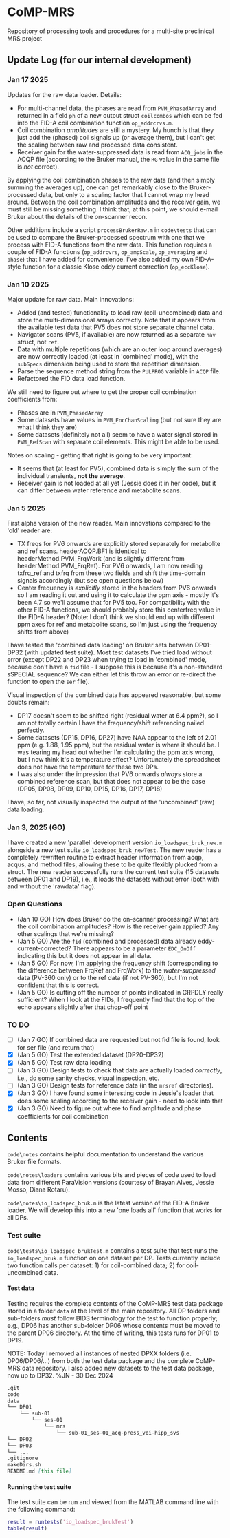 # CoMP-MRS

Repository of processing tools and procedures for a multi-site preclinical MRS project

## Update Log (for our internal development)

### Jan 17 2025

Updates for the raw data loader. Details:

- For multi-channel data, the phases are read from `PVM_PhasedArray` and returned in a field `ph` of a new output struct `coilcombos` which can be fed into the FID-A coil combination function `op_addrcrvs.m`. 
- Coil combination *amplitudes* are still a mystery.  My hunch is that they just add the (phased) coil signals up (or average them), but I can't get the scaling between raw and processed data consistent.
- Receiver gain for the water-suppressed data is read from `ACQ_jobs` in the ACQP file (according to the Bruker manual, the `RG` value in the same file is *not* correct).

By applying the coil combination phases to the raw data (and then simply summing the averages up), one can get remarkably close to the Bruker-processed data, but only to a scaling factor that I cannot wrap my head around.
Between the coil combination amplitudes and the receiver gain, we must still be missing something. I think that, at this point, we should e-mail Bruker about the details of the on-scanner recon.

Other additions include a script `processBrukerRaw.m` in `code\tests` that can be used to compare the Bruker-processed spectrum with one that we process with FID-A functions from the raw data.
This function requires a couple of FID-A functions (`op_addrcvrs`, `op_ampScale`, `op_averaging` and `phase`) that I have added for convenience. I've also added my own FID-A-style function for a classic Klose eddy current correction (`op_eccKlose`).

### Jan 10 2025

Major update for raw data. Main innovations:

- Added (and tested) functionality to load raw (coil-uncombined) data and store the multi-dimensional arrays correctly. Note that it appears from the available test data that PV5 does not store separate channel data.
- Navigator scans (PV5, if available) are now returned as a separate `nav` struct, not `ref`.
- Data with multiple repetitions (which are an outer loop around averages) are now correctly loaded (at least in 'combined' mode), with the `subSpecs` dimension being used to store the repetition dimension.
- Parse the sequence method string from the `PULPROG` variable in `ACQP` file.
- Refactored the FID data load function.

We still need to figure out where to get the proper coil combination coefficients from:

- Phases are in `PVM_PhasedArray`
- Some datasets have values in `PVM_EncChanScaling` (but not sure they are what I think they are)
- Some datasets (definitely not all) seem to have a water signal stored in `PVM_RefScan` with separate coil elements. This might be able to be used.

Notes on scaling - getting that right is going to be very important:

- It seems that (at least for PV5), combined data is simply the **sum** of the individual transients, **not the average**.
- Receiver gain is not loaded at all yet (Jessie does it in her code), but it can differ between water reference and metabolite scans.
  
### Jan 5 2025

First alpha version of the new reader. Main innovations compared to the 'old' reader are:

- TX freqs for PV6 onwards are explicitly stored separately for metabolite and ref scans. headerACQP.BF1 is identical to headerMethod.PVM_FrqWork (and is slightly different from headerMethod.PVM_FrqRef). For PV6 onwards, I am now reading txfrq_ref and txfrq from these two fields and shift the time-domain signals accordingly (but see open questions below)
- Center frequency is *explicitly* stored in the headers from PV6 onwards so I am reading it out and using it to calculate the ppm axis - mostly it's been 4.7 so we'll assume that for PV5 too. For compatibility with the other FID-A functions, we should probably store this centerfreq value in the FID-A header? (Note: I don't think we should end up with different ppm axes for ref and metabolite scans, so I'm just using the frequency shifts from above)

I have tested the 'combined data loading' on Bruker sets between DP01-DP32 (with updated test suite). Most test datasets I've tried load without error (except DP22 and DP23 when trying to load in 'combined' mode, because don't have a `fid` file - I suppose this is because it's a non-standard sSPECIAL sequence? We can either let this throw an error or re-direct the function to open the `ser` file).

Visual inspection of the combined data has appeared reasonable, but some doubts remain:

- DP17 doesn't seem to be shifted right (residual water at 6.4 ppm?), so I am not totally certain I have the frequency/shift referencing nailed perfectly.
- Some datasets (DP15, DP16, DP27) have NAA appear to the left of 2.01 ppm (e.g. 1.88, 1.95 ppm), but the residual water is where it should be. I was tearing my head out whether I'm calculating the ppm axis wrong, but I now think it's a temperature effect? Unfortunately the spreadsheet does not have the temperature for these two DPs.
- I was also under the impression that PV6 onwards *always* store a combined reference scan, but that does not appear to be the case (DP05, DP08, DP09, DP10, DP15, DP16, DP17, DP18)

I have, so far, not visually inspected the output of the 'uncombined' (raw) data loading.

### Jan 3, 2025 (GO)

I have created a new 'parallel' development version `io_loadspec_bruk_new.m` alongside a new test suite `io_loadspec_bruk_newTest`. The new reader has a completely rewritten routine to extract header information from acqp, acqus, and method files, allowing these to be quite flexibly plucked from a struct. The new reader successfully runs the current test suite (15 datasets between DP01 and DP19), i.e., it loads the datasets without error (both with and without the 'rawdata' flag).

### Open Questions

- (Jan 10 GO) How does Bruker do the on-scanner processing? What are the coil combination amplitudes? How is the receiver gain applied? Any other scalings that we're missing?
- (Jan 5 GO) Are the `fid` (combined and processed) data already eddy-current-corrected? There appears to be a parameter `EDC_OnOff` indicating this but it does not appear in all data.
- (Jan 5 GO) For now, I'm applying the frequency shift (corresponding to the difference between FrqRef and FrqWork) to the *water-suppressed* data (PV-360 only) or to the ref data (if not PV-360), but I'm not confident that this is correct.
- (Jan 5 GO) Is cutting off the number of points indicated in GRPDLY really sufficient? When I look at the FIDs, I frequently find that the top of the echo appears slightly after that chop-off point

### TO DO

- [ ] (Jan 7 GO) If combined data are requested but not fid file is found, look for ser file (and return that)
- [x] (Jan 5 GO) Test the extended dataset (DP20-DP32)
- [x] (Jan 5 GO) Test raw data loading
- [ ] (Jan 3 GO) Design tests to check that data are actually loaded *correctly*, i.e., do some sanity checks, visual inspection, etc.
- [ ] (Jan 3 GO) Design tests for reference data (in the `mrsref` directories).
- [x] (Jan 3 GO) I have found some interesting code in Jessie's loader that does some scaling according to the receiver gain - need to look into that
- [x] (Jan 3 GO) Need to figure out where to find amplitude and phase coefficients for coil combination

## Contents

`code\notes` contains helpful documentation to understand the various Bruker file formats.

`code\notes\loaders` contains various bits and pieces of code used to load data from different ParaVision versions (courtesy of Brayan Alves, Jessie Mosso, Diana Rotaru).

`code\notes\io_loadspec_bruk.m` is the latest version of the FID-A Bruker loader. We will develop this into a new 'one loads all' function that works for all DPs.

### Test suite

`code\tests\io_loadspec_brukTest.m` contains a test suite that test-runs the `io_loadspec_bruk.m` function on one dataset per DP. Tests currently include two function calls per dataset: 1) for coil-combined data; 2) for coil-uncombined data.

#### Test data

Testing requires the complete contents of the CoMP-MRS test data package stored in a folder `data` at the level of the main repository. All DP folders and sub-folders *must* follow BIDS terminology for the test to function properly; e.g., DP06 has another sub-folder DP06 whose contents must be moved to the parent DP06 directory. At the time of writing, this tests runs for DP01 to DP19.

NOTE:  Today I removed all instances of nested DPXX folders (i.e. DP06/DP06/...) from both the test data package and the complete CoMP-MRS data repository.  I also added new 
datasets to the test data package, now up to DP32. %JN - 30 Dec 2024 

```md
.git
code
data
└── DP01
    └── sub-01
        └── ses-01
            └── mrs
                └── sub-01_ses-01_acq-press_voi-hipp_svs
└── DP02
└── DP03
└── ...
.gitignore
makeDirs.sh
README.md [this file]
```

#### Running the test suite

The test suite can be run and viewed from the MATLAB command line with the following command:

```matlab
result = runtests('io_loadspec_brukTest')
table(result)
```
